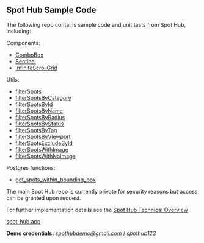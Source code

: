 ## Spot Hub Sample Code

The following repo contains sample code and unit tests from Spot Hub, including:

Components:

- [ComboBox](https://github.com/chrisdale44/spot-hub-samples/tree/main/src/components/ComboBox)
- [Sentinel](https://github.com/chrisdale44/spot-hub-samples/tree/main/src/components/Sentinel)
- [InfiniteScrollGrid](https://github.com/chrisdale44/spot-hub-samples/tree/main/src/components/InfiniteScrollGrid)

Utils:

- [filterSpots](https://github.com/chrisdale44/spot-hub-samples/blob/main/src/utils/spots/filters/filterSpots.js)
- [filterSpotsByCategory](https://github.com/chrisdale44/spot-hub-samples/blob/main/src/utils/spots/filters/filterSpotsByCategory.js)
- [filterSpotsById](https://github.com/chrisdale44/spot-hub-samples/blob/main/src/utils/spots/filters/filterSpotsById.js)
- [filterSpotsByName](https://github.com/chrisdale44/spot-hub-samples/blob/main/src/utils/spots/filters/filterSpotsByName.js)
- [filterSpotsByRadius](https://github.com/chrisdale44/spot-hub-samples/blob/main/src/utils/spots/filters/filterSpotsByRadius.js)
- [filterSpotsByStatus](https://github.com/chrisdale44/spot-hub-samples/blob/main/src/utils/spots/filters/filterSpotsByStatus.js)
- [filterSpotsByTag](https://github.com/chrisdale44/spot-hub-samples/blob/main/src/utils/spots/filters/filterSpotsByTag.js)
- [filterSpotsByViewport](https://github.com/chrisdale44/spot-hub-samples/blob/main/src/utils/spots/filters/filterSpotsByViewport.js)
- [filterSpotsExcludeById](https://github.com/chrisdale44/spot-hub-samples/blob/main/src/utils/spots/filters/filterSpotsExcludeById.js)
- [filterSpotsWithImage](https://github.com/chrisdale44/spot-hub-samples/blob/main/src/utils/spots/filters/filterSpotsWithImage.js)
- [filterSpotsWithNoImage](https://github.com/chrisdale44/spot-hub-samples/blob/main/src/utils/spots/filters/filterSpotsWithNoImage.js)

Postgres functions:

- [get_spots_within_bounding_box](https://github.com/chrisdale44/spot-hub-samples/blob/main/supabase/migrations/20250421215914_get_spots_within_bounding_box.sql)

The main Spot Hub repo is currently private for security reasons but access can be granted upon request.

For further implementation details see the [Spot Hub Technical Overview](https://chrisdale44.github.io/spot-hub/)

[spot-hub.app](https://spot-hub.app)

**Demo credentials:** *spothubdemo@gmail.com* / _spothub123_
